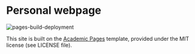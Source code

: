 
# Personal webpage

![pages-build-deployment](https://github.com/academicpages/academicpages.github.io/actions/workflows/pages/pages-build-deployment/badge.svg)

This site is built on the [Academic Pages](https://academicpages.github.io/) template, provided under the MIT license (see LICENSE file).
